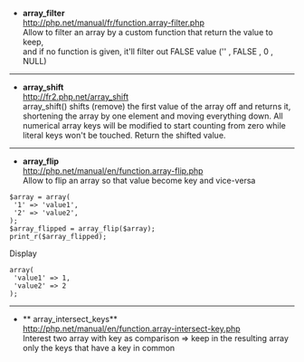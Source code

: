 * **array_filter**   
http://php.net/manual/fr/function.array-filter.php   
Allow to filter an array by a custom function that return the value to keep,   
and if no function is given, it'll filter out FALSE value ('' , FALSE , 0 , NULL) 

***

* **array_shift**   
http://fr2.php.net/array_shift   
array_shift() shifts (remove) the first value of the array off and returns it, shortening the array by one element and moving everything down. All numerical array keys will be modified to start counting from zero while literal keys won't be touched. Return the shifted value.

***

* **array_flip**      
http://php.net/manual/en/function.array-flip.php   
Allow to flip an array so that value become key and vice-versa
```
$array = array(
 '1' => 'value1',
 '2' => 'value2',
);
$array_flipped = array_flip($array);
print_r($array_flipped);
```
Display
```
array(
 'value1' => 1,
 'value2' => 2 
);

```

***

* ** array_intersect_keys**   
http://php.net/manual/en/function.array-intersect-key.php   
Interest two array with key as comparison => keep in the resulting array only the keys that have a key in common

